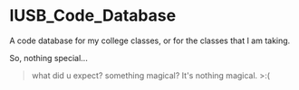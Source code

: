 # IUSB_Code_Database
A code database for my college classes, or for the classes that I am taking.

So, nothing special...

> what did u expect? something magical? It's nothing magical. >:(
